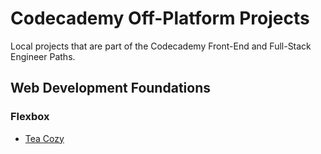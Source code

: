 # Codecademy Off-Platform Projects

Local projects that are part of the Codecademy Front-End and Full-Stack Engineer Paths.

## Web Development Foundations

### Flexbox

- [Tea Cozy](https://ntjnh.github.io/cc-projects)
